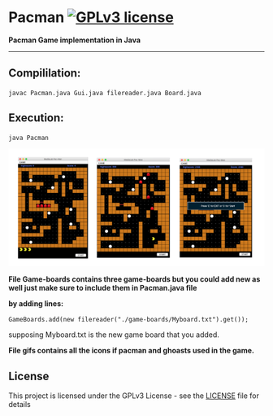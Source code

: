 # Pacman [![GPLv3 license](https://img.shields.io/badge/license-GPLv3-blue.svg)](https://github.com/CodePeters/Pacman/blob/master/LICENSE)

**Pacman Game implementation in Java**
______________________________________

## Compililation:

```
javac Pacman.java Gui.java filereader.java Board.java
```

## Execution:

```
java Pacman
```

<img src="pacman.png">

**File Game-boards contains three game-boards but you could add new as well just make sure to include them in Pacman.java file**

**by adding lines:**

```
GameBoards.add(new filereader("./game-boards/Myboard.txt").get()); 
```

supposing Myboard.txt is the new game board that you added.

**File gifs contains all the icons if pacman and ghoasts used in the game.**

## License

This project is licensed under the GPLv3 License - see the [LICENSE](LICENSE) file for details